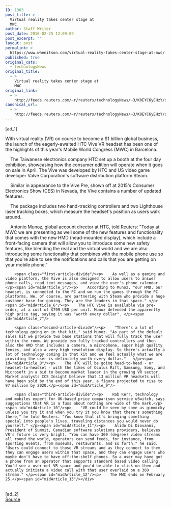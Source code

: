 ```yaml
---
ID: 1303
post_title: >
  Virtual reality takes center stage at
  MWC
author: Staff Writer
post_date: 2016-02-25 12:09:09
post_excerpt: ""
layout: post
permalink: >
  https://www.whenitson.com/virtual-reality-takes-center-stage-at-mwc/
published: true
original_cats:
  - technologyNews
original_title:
  - >
    Virtual reality takes center stage at
    MWC
original_link:
  - >
    http://feeds.reuters.com/~r/reuters/technologyNews/~3/K0EYC6yEHzY/story01.htm
canonical_url:
  - >
    http://feeds.reuters.com/~r/reuters/technologyNews/~3/K0EYC6yEHzY/story01.htm
---
```

 [ad_1]
<br><div id="articleText">
<span id="midArticle_start"/>

<span class="focusParagraph" readability="5"><p>With virtual reality (VR) on course to become a $1 billion global business, the launch of the eagerly-awaited HTC Vive VR headset has been one of the highlights of this year's Mobile World Congress (MWC) in Barcelona. </p></span><span id="midArticle_0"/><p>    The Taiwanese electronics company HTC set up a booth at the four day exhibition, showcasing how the consumer edition will operate when it goes on sale in April. The Vive was developed by HTC and US video game developer Valve Corporation's software distribution platform Steam.</p><span id="midArticle_1"/><p>    Similar in appearance to the Vive Pre, shown off at 2015's Consumer Electronics Show (CES) in Nevada, the Vive contains a number of updated features.</p><span id="midArticle_2"/><p>    The package includes two hand-tracking controllers and two Lighthouse laser tracking boxes, which measure the headset's position as users walk around.</p><span id="midArticle_3"/><p>    Antonio Munoz, global account director at HTC, told Reuters: "Today at MWC we are presenting as well some of the new features and functionality that comes with the new HMD (head-mounted display), which include a front-facing camera that will allow you to introduce some new safety features, like blending the real and the virtual world and we are also introducing some functionality that combines with the mobile phone use so that you're able to see the notifications and calls that you are getting on your mobile phone."</p><span id="midArticle_4"/>
        
        <span class="first-article-divide"/><p>    As well as a gaming and video platform, the Vive is also designed to allow users to answer phone calls, read text messages, and view the user's phone calendar.</p><span id="midArticle_5"/><p>    According to Munoz, "our HMD, our headset, is connected to the PC and we run the games through the PC platforms. We, of course, are partnering with Steam who provide a huge customer base for gaming. They are the leaders in that space." </p><span id="midArticle_6"/><p>    The HTC Vive is available via pre-order, at a cost of $799 USD per unit. Munoz defended the apparently high price tag, saying it was "worth every dollar". </p><span id="midArticle_7"/>
        
        <span class="second-article-divide"/><p>    "There's a lot of technology going on in that kit," said Munoz. "As part of the default sales kit we provide two base stations that will fully track the user within the room. We provide two fully tracked controllers and then also the HMD that includes a camera, a microphone, super high quality lenses, and also a very high resolution display. So there's actually a lot of technology coming in that kit and we feel actually what we are providing the user is definitely worth every dollar."   </p><span id="midArticle_8"/><p>    The HTC will be going head-to-head - or headset-to-headset - with the likes of Oculus Rift, Samsung, Sony, and Microsoft in a bid to become market leader in the growing VR sector. Market analysts CCS Insight believe that 13 million VR headsets will have been sold by the end of this year, a figure projected to rise to 97 million by 2020.</p><span id="midArticle_9"/>
        
        <span class="third-article-divide"/><p>    Rob Kerr, technology and mobiles expert for UK-based price comparison service uSwitch, says suggestions that VR is a fuss about nothing are wide of the mark.</p><span id="midArticle_10"/><p>    "VR could be seen by some as gimmicky unless you try it and when you try it you know that there's something there," he told Reuters. "You know that it's bringing something special into people's lives, traveling distances you would never do yourself." </p><span id="midArticle_11"/><p>    Alido Di Diovanni, President of Summit, Canadian software solutions providers, believes VR's future is very bright. "You can have 360 (degree) video streams all round the world, operators can send feeds, for instance, from sporting events, from museums, restaurants, and so forth," he said. "Users could connect to those VR streams and as they connect to them they can engage users within that space, and they can engage users who maybe don't have to have off-the-shelf phones. So a user may have got a phone from an operator that supports standard based video calling. You'd see a user net VR space and you'd be able to click on them and actually initiate a video call with that user overlaid on a 360 stream." </p><span id="midArticle_12"/><p>    The MWC ends on February 25.</p><span id="midArticle_13"/></div>
<br>[ad_2]
<br><a href="http://feeds.reuters.com/~r/reuters/technologyNews/~3/K0EYC6yEHzY/story01.htm">Source </a>